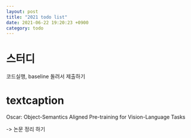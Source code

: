 ```yaml
---
layout: post
title: "2021 todo list"
date: 2021-06-22 19:20:23 +0900
category: todo
---
```



# 스터디

코드실행, baseline 돌려서 제출하기 

   
# textcaption

Oscar: Object-Semantics Aligned Pre-training for Vision-Language Tasks

-> 논문 정리 하기 